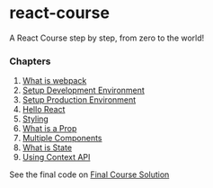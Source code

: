 # react-course
A React Course step by step, from zero to the world!

### Chapters

  1. [What is webpack](./1.%20What%20is%20webpack/Readme.md)
  2. [Setup Development Environment](./2.%20Setup%20Development%20Environment/Readme.md)
  3. [Setup Production Environment](./3.%20Setup%20Production%20Environment/Readme.md)
  4. [Hello React](./4.%20Hello%20React/Readme.md)
  5. [Styling](./5.%20Styling/Readme.md) 
  6. [What is a Prop](./6.%20What%20is%20a%20Prop/Readme.md)
  7. [Multiple Components](./7.%20Multiple%20Components/Readme.md)
  8. [What is State](./8.%20What%20is%20State/Readme.md)
  9. [Using Context API](./9.%20Using%20Context%20API/Readme.md)
    
  See the final code on [Final Course Solution](./X.%20Final%20Course%20Solution/Readme.md)
